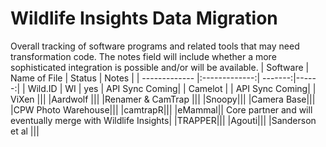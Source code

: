 # Wildlife Insights Data Migration
Overall tracking of software programs and related tools that may need transformation code. The notes field will include whether a more sophisticated integration is possible and/or will be available.
| Software      | Name of File  | Status  | Notes |
| ------------- |:-------------:| -------:|------:|
| Wild.ID       | WI | yes | API Sync Coming|
| Camelot       |               | API Sync Coming|
| ViXen |||
|Aardwolf |||
|Renamer & CamTrap |||
|Snoopy|||
|Camera Base|||
|CPW Photo Warehouse|||
|camtrapR|||
|eMammal|| Core partner and will eventually merge with Wildlife Insights|
|TRAPPER|||
|Agouti|||
|Sanderson et al |||
